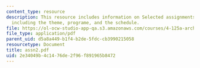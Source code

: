 ```yaml
---
content_type: resource
description: This resource includes information on Selected assignments from the class
  including the theme, programe, and the schedule.
file: https://ol-ocw-studio-app-qa.s3.amazonaws.com/courses/4-125a-architecture-studio-building-in-landscapes-fall-2005/2e34049b4c1476de2f96f891965b8472_assn2.pdf
file_type: application/pdf
parent_uid: d5a8a449-b1f4-b2de-5fdc-cb3990215058
resourcetype: Document
title: assn2.pdf
uid: 2e34049b-4c14-76de-2f96-f891965b8472
---
```


